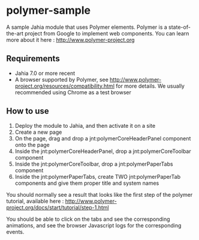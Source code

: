 polymer-sample
==============

A sample Jahia module that uses Polymer elements. Polymer is a state-of-the-art project from Google to implement 
web components. You can learn more about it here : http://www.polymer-project.org

Requirements
------------

- Jahia 7.0 or more recent
- A browser supported by Polymer, see http://www.polymer-project.org/resources/compatibility.html for more details. We
usually recommended using Chrome as a test browser

How to use 
----------

1. Deploy the module to Jahia, and then activate it on a site
2. Create a new page
3. On the page, drag and drop a jnt:polymerCoreHeaderPanel component onto the page
4. Inside the jnt:polymerCoreHeaderPanel, drop a jnt:polymerCoreToolbar component
5. Inside the jnt:polymerCoreToolbar, drop a jnt:polymerPaperTabs component
6. Inside the jnt:polymerPaperTabs, create TWO jnt:polymerPaperTab components and give them proper title and system names

You should normally see a result that looks like the first step of the polymer tutorial, available here : 
http://www.polymer-project.org/docs/start/tutorial/step-1.html

You should be able to click on the tabs and see the corresponding animations, and see the browser Javascript logs for
the corresponding events.




